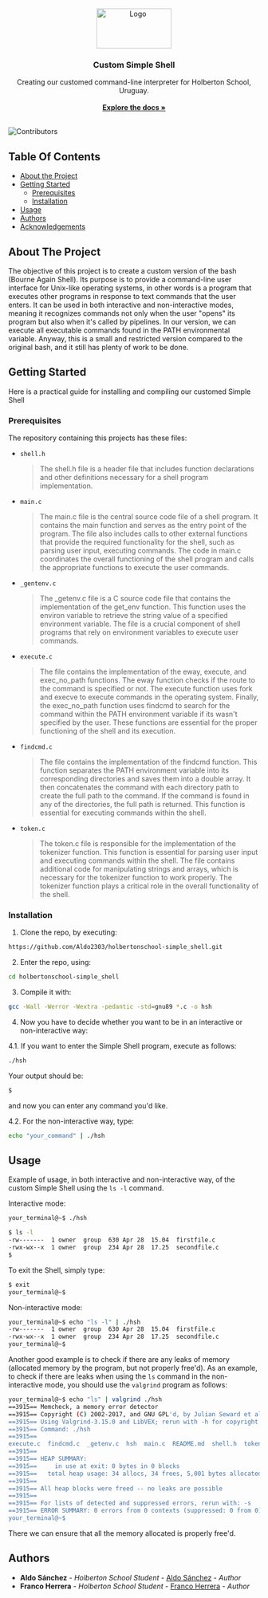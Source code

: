 <br/>
<p align="center">
  <a href="https://github.com/Aldo2303/holbertonschool-simple_shell">
    <img src="https://fossbytes.com/wp-content/uploads/2021/12/what-is-shell-in-linux.png" alt="Logo" width="150" height="80">
  </a>

  <h3 align="center">Custom Simple Shell</h3>

  <p align="center">
    Creating our customed command-line interpreter for Holberton School, Uruguay.
    <br/>
    <br/>
    <a href="https://github.com/Aldo2303/holbertonschool-simple_shell"><strong>Explore the docs »</strong></a>
    <br/>
    <br/>
  </p>
</p>

![Contributors](https://img.shields.io/github/contributors/Aldo2303/holbertonschool-simple_shell?color=dark-green) 

## Table Of Contents

* [About the Project](#about-the-project)
* [Getting Started](#getting-started)
  * [Prerequisites](#prerequisites)
  * [Installation](#installation)
* [Usage](#usage)
* [Authors](#authors)
* [Acknowledgements](#acknowledgements)

## About The Project

The objective of this project is to create a custom version of the bash (Bourne Again Shell). Its purpose is to provide a command-line user interface for Unix-like operating systems, in other words is a program that executes other programs in response to text commands that the user enters. It can be used in both interactive and non-interactive modes, meaning it recognizes commands not only when the user "opens" its program but also when it's called by pipelines. In our version, we can execute all executable commands found in the PATH environmental variable. Anyway, this is a small and restricted version compared to the original bash, and it still has plenty of work to be done.

## Getting Started

Here is a practical guide for installing and compiling our customed Simple Shell

### Prerequisites

The repository containing this projects has these files:
- ```shell.h```
	> The shell.h file is a header file that includes function declarations and other definitions necessary for a shell program implementation.
	
- ```main.c```
	> The main.c file is the central source code file of a shell program. It contains the main function and serves as the entry point of the program. The file also includes calls to other external functions that provide the required functionality for the shell, such as parsing user input, executing commands. The code in main.c coordinates the overall functioning of the shell program and calls the appropriate functions to execute the user commands.
	
- ```_gentenv.c```
	> The _getenv.c file is a C source code file that contains the implementation of the get_env function. This function uses the environ variable to retrieve the string value of a specified environment variable. The file is a crucial component of shell programs that rely on environment variables to execute user commands.
	
- ```execute.c```
	> The file contains the implementation of the eway, execute, and exec_no_path functions. The eway function checks if the route to the command is specified or not. The execute function uses fork and execve to execute commands in the operating system. Finally, the exec_no_path function uses findcmd to search for the command within the PATH environment variable if its wasn't specified by the user. These functions are essential for the proper functioning of the shell and its execution.
	
- ```findcmd.c```
	> The file contains the implementation of the findcmd function. This function separates the PATH environment variable into its corresponding directories and saves them into a double array. It then concatenates the command with each directory path to create the full path to the command. If the command is found in any of the directories, the full path is returned. This function is essential for executing commands within the shell.
	
- ```token.c```
	> The token.c file is responsible for the implementation of the tokenizer function. This function is essential for parsing user input and executing commands within the shell. The file contains additional code for manipulating strings and arrays, which is necessary for the tokenizer function to work properly. The tokenizer function plays a critical role in the overall functionality of the shell.

### Installation

1. Clone the repo, by executing:
```sh
https://github.com/Aldo2303/holbertonschool-simple_shell.git
```
2. Enter the repo, using:
```sh
cd holbertonschool-simple_shell
```

3. Compile it with:
```sh
gcc -Wall -Werror -Wextra -pedantic -std=gnu89 *.c -o hsh
```

4. Now you have to decide whether you want to be in an interactive or non-interactive way:

4.1. If you want to enter the Simple Shell program, execute as follows:
```sh
./hsh
```
Your output should be:
```sh
$
```
and now you can enter any command you'd like.

4.2. For the non-interactive way, type:
```sh
echo "your_command" | ./hsh
```

## Usage

Example of usage, in both interactive and non-interactive way, of the custom Simple Shell using the ```ls -l``` command.

Interactive mode:
```sh
your_terminal@~$ ./hsh

$ ls -l
-rw-------  1 owner  group  630 Apr 28  15.04  firstfile.c
-rwx-wx--x  1 owner  group  234 Apr 28  17.25  secondfile.c
$
```
To exit the Shell, simply type:
```sh
$ exit
your_terminal@~$
```

Non-interactive mode:
```sh
your_terminal@~$ echo "ls -l" | ./hsh
-rw-------  1 owner  group  630 Apr 28  15.04  firstfile.c
-rwx-wx--x  1 owner  group  234 Apr 28  17.25  secondfile.c
your_terminal@~$
```
Another good example is to check if there are any leaks of memory (allocated memory by the program, but not properly free'd).
As an example, to check if there are leaks when using the ```ls``` command in the non-interactive mode, you should use the ```valgrind``` program as follows:
```sh
your_terminal@~$ echo "ls" | valgrind ./hsh
==3915== Memcheck, a memory error detector
==3915== Copyright (C) 2002-2017, and GNU GPL'd, by Julian Seward et al.
==3915== Using Valgrind-3.15.0 and LibVEX; rerun with -h for copyright info
==3915== Command: ./hsh
==3915==
execute.c  findcmd.c  _getenv.c  hsh  main.c  README.md  shell.h  token.c
==3915==
==3915== HEAP SUMMARY:
==3915==     in use at exit: 0 bytes in 0 blocks
==3915==   total heap usage: 34 allocs, 34 frees, 5,001 bytes allocated
==3915==
==3915== All heap blocks were freed -- no leaks are possible
==3915==
==3915== For lists of detected and suppressed errors, rerun with: -s
==3915== ERROR SUMMARY: 0 errors from 0 contexts (suppressed: 0 from 0)
your_terminal@~$
```
There we can ensure that all the memory allocated is properly free'd.


## Authors

* **Aldo Sánchez** - *Holberton School Student* - [Aldo Sánchez](https://github.com/Aldo2303) - *Author*
* **Franco Herrera** - *Holberton School Student* - [Franco Herrera](https://github.com/Francoherrera123) - *Author*
